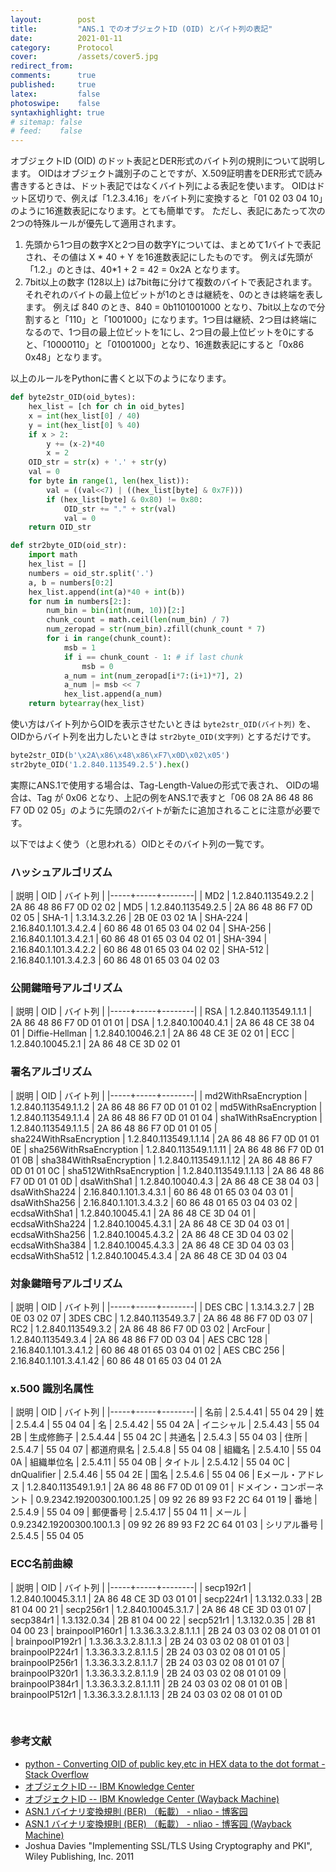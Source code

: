 ```yaml
---
layout:        post
title:         "ANS.1 でのオブジェクトID (OID) とバイト列の表記"
date:          2021-01-11
category:      Protocol
cover:         /assets/cover5.jpg
redirect_from:
comments:      true
published:     true
latex:         false
photoswipe:    false
syntaxhighlight: true
# sitemap: false
# feed:    false
---
```


オブジェクトID (OID) のドット表記とDER形式のバイト列の規則について説明します。
OIDはオブジェクト識別子のことですが、X.509証明書をDER形式で読み書きするときは、ドット表記ではなくバイト列による表記を使います。
OIDはドット区切りで、例えば「1.2.3.4.16」をバイト列に変換すると「01 02 03 04 10」のように16進数表記になります。とても簡単です。
ただし、表記にあたって次の2つの特殊ルールが優先して適用されます。

1. 先頭から1つ目の数字Xと2つ目の数字Yについては、まとめて1バイトで表記され、その値は X * 40 + Y を16進数表記にしたものです。
  例えば先頭が「1.2.」のときは、40*1 + 2 = 42 = 0x2A となります。
2. 7bit以上の数字 (128以上) は7bit毎に分けて複数のバイトで表記されます。
   それぞれのバイトの最上位ビットが1のときは継続を、0のときは終端を表します。
   例えば 840 のとき、840 = 0b1101001000 となり、7bit以上なので分割すると「110」と「1001000」になります。1つ目は継続、2つ目は終端になるので、1つ目の最上位ビットを1にし、2つ目の最上位ビットを0にすると、「10000110」と「01001000」となり、16進数表記にすると「0x86 0x48」となります。

以上のルールをPythonに書くと以下のようになります。

```python
def byte2str_OID(oid_bytes):
    hex_list = [ch for ch in oid_bytes]
    x = int(hex_list[0] / 40)
    y = int(hex_list[0] % 40)
    if x > 2:
        y += (x-2)*40
        x = 2
    OID_str = str(x) + '.' + str(y)
    val = 0
    for byte in range(1, len(hex_list)):
        val = ((val<<7) | ((hex_list[byte] & 0x7F)))
        if (hex_list[byte] & 0x80) != 0x80:
            OID_str += "." + str(val)
            val = 0
    return OID_str

def str2byte_OID(oid_str):
    import math
    hex_list = []
    numbers = oid_str.split('.')
    a, b = numbers[0:2]
    hex_list.append(int(a)*40 + int(b))
    for num in numbers[2:]:
        num_bin = bin(int(num, 10))[2:]
        chunk_count = math.ceil(len(num_bin) / 7)
        num_zeropad = str(num_bin).zfill(chunk_count * 7)
        for i in range(chunk_count):
            msb = 1
            if i == chunk_count - 1: # if last chunk
                msb = 0
            a_num = int(num_zeropad[i*7:(i+1)*7], 2)
            a_num |= msb << 7
            hex_list.append(a_num)
    return bytearray(hex_list)
```

使い方はバイト列からOIDを表示させたいときは `byte2str_OID(バイト列)` を、OIDからバイト列を出力したいときは `str2byte_OID(文字列)` とするだけです。

```python
byte2str_OID(b'\x2A\x86\x48\x86\xF7\x0D\x02\x05')
str2byte_OID('1.2.840.113549.2.5').hex()
```

実際にANS.1で使用する場合は、Tag-Length-Valueの形式で表され、
OIDの場合は、Tag が 0x06 となり、上記の例をANS.1で表すと「06 08 2A 86 48 86 F7 0D 02 05」のように先頭の2バイトが新たに追加されることに注意が必要です。


以下ではよく使う（と思われる）OIDとそのバイト列の一覧です。


### ハッシュアルゴリズム

| 説明 | OID | バイト列 |
|-----+-----+--------|
| MD2 | 1.2.840.113549.2.2 | 2A 86 48 86 F7 0D 02 02
| MD5 | 1.2.840.113549.2.5 | 2A 86 48 86 F7 0D 02 05
| SHA-1 | 1.3.14.3.2.26    | 2B 0E 03 02 1A
| SHA-224 | 2.16.840.1.101.3.4.2.4 | 60 86 48 01 65 03 04 02 04
| SHA-256 | 2.16.840.1.101.3.4.2.1 | 60 86 48 01 65 03 04 02 01
| SHA-394 | 2.16.840.1.101.3.4.2.2 | 60 86 48 01 65 03 04 02 02
| SHA-512 | 2.16.840.1.101.3.4.2.3 | 60 86 48 01 65 03 04 02 03

### 公開鍵暗号アルゴリズム

| 説明 | OID | バイト列 |
|-----+-----+--------|
| RSA | 1.2.840.113549.1.1.1 | 2A 86 48 86 F7 0D 01 01 01
| DSA | 1.2.840.10040.4.1    | 2A 86 48 CE 38 04 01
| Diffie-Hellman | 1.2.840.10046.2.1 | 2A 86 48 CE 3E 02 01
| ECC | 1.2.840.10045.2.1    | 2A 86 48 CE 3D 02 01

### 署名アルゴリズム

| 説明 | OID | バイト列 |
|-----+-----+--------|
| md2WithRsaEncryption | 1.2.840.113549.1.1.2 | 2A 86 48 86 F7 0D 01 01 02
| md5WithRsaEncryption | 1.2.840.113549.1.1.4 | 2A 86 48 86 F7 0D 01 01 04
| sha1WithRsaEncryption | 1.2.840.113549.1.1.5 | 2A 86 48 86 F7 0D 01 01 05
| sha224WithRsaEncryption   | 1.2.840.113549.1.1.14 | 2A 86 48 86 F7 0D 01 01 0E
| sha256WithRsaEncryption | 1.2.840.113549.1.1.11 | 2A 86 48 86 F7 0D 01 01 0B
| sha384WithRsaEncryption | 1.2.840.113549.1.1.12 | 2A 86 48 86 F7 0D 01 01 0C
| sha512WithRsaEncryption | 1.2.840.113549.1.1.13 | 2A 86 48 86 F7 0D 01 01 0D
| dsaWithSha1 | 1.2.840.10040.4.3 | 2A 86 48 CE 38 04 03
| dsaWithSha224 | 2.16.840.1.101.3.4.3.1 | 60 86 48 01 65 03 04 03 01
| dsaWithSha256 | 2.16.840.1.101.3.4.3.2 | 60 86 48 01 65 03 04 03 02
| ecdsaWithSha1   | 1.2.840.10045.4.1 | 2A 86 48 CE 3D 04 01
| ecdsaWithSha224 | 1.2.840.10045.4.3.1 | 2A 86 48 CE 3D 04 03 01
| ecdsaWithSha256 | 1.2.840.10045.4.3.2 | 2A 86 48 CE 3D 04 03 02
| ecdsaWithSha384 | 1.2.840.10045.4.3.3 | 2A 86 48 CE 3D 04 03 03
| ecdsaWithSha512 | 1.2.840.10045.4.3.4 | 2A 86 48 CE 3D 04 03 04

### 対象鍵暗号アルゴリズム

| 説明 | OID | バイト列 |
|-----+-----+--------|
| DES CBC | 1.3.14.3.2.7 | 2B 0E 03 02 07
| 3DES CBC | 1.2.840.113549.3.7 | 2A 86 48 86 F7 0D 03 07
| RC2 | 1.2.840.113549.3.2 | 2A 86 48 86 F7 0D 03 02
| ArcFour | 1.2.840.113549.3.4 | 2A 86 48 86 F7 0D 03 04
| AES CBC 128 | 2.16.840.1.101.3.4.1.2 | 60 86 48 01 65 03 04 01 02
| AES CBC 256 | 2.16.840.1.101.3.4.1.42 | 60 86 48 01 65 03 04 01 2A

### x.500 識別名属性

| 説明 | OID | バイト列 |
|-----+-----+--------|
| 名前 | 2.5.4.41 | 55 04 29
| 姓 | 2.5.4.4 | 55 04 04
| 名 | 2.5.4.42 | 55 04 2A
| イニシャル | 2.5.4.43 | 55 04 2B
| 生成修飾子 | 2.5.4.44 | 55 04 2C
| 共通名 | 2.5.4.3 | 55 04 03
| 住所 | 2.5.4.7 | 55 04 07
| 都道府県名 | 2.5.4.8 | 55 04 08
| 組織名 | 2.5.4.10 | 55 04 0A
| 組織単位名 | 2.5.4.11 | 55 04 0B
| タイトル | 2.5.4.12 | 55 04 0C
| dnQualifier | 2.5.4.46 | 55 04 2E
| 国名 | 2.5.4.6 | 55 04 06
| Eメール・アドレス | 1.2.840.113549.1.9.1 | 2A 86 48 86 F7 0D 01 09 01
| ドメイン・コンポーネント | 0.9.2342.19200300.100.1.25 | 09 92 26 89 93 F2 2C 64 01 19
| 番地 | 2.5.4.9 | 55 04 09
| 郵便番号 | 2.5.4.17 | 55 04 11
| メール | 0.9.2342.19200300.100.1.3 | 09 92 26 89 93 F2 2C 64 01 03
| シリアル番号 | 2.5.4.5 | 55 04 05

### ECC名前曲線

| 説明 | OID | バイト列 |
|-----+-----+--------|
| secp192r1 | 1.2.840.10045.3.1.1 | 2A 86 48 CE 3D 03 01 01
| secp224r1 | 1.3.132.0.33 | 2B 81 04 00 21
| secp256r1 | 1.2.840.10045.3.1.7 | 2A 86 48 CE 3D 03 01 07
| secp384r1 | 1.3.132.0.34 | 2B 81 04 00 22
| secp521r1 | 1.3.132.0.35 | 2B 81 04 00 23
| brainpoolP160r1 | 1.3.36.3.3.2.8.1.1.1 | 2B 24 03 03 02 08 01 01 01
| brainpoolP192r1 | 1.3.36.3.3.2.8.1.1.3 | 2B 24 03 03 02 08 01 01 03
| brainpoolP224r1 | 1.3.36.3.3.2.8.1.1.5 | 2B 24 03 03 02 08 01 01 05
| brainpoolP256r1 | 1.3.36.3.3.2.8.1.1.7 | 2B 24 03 03 02 08 01 01 07
| brainpoolP320r1 | 1.3.36.3.3.2.8.1.1.9 | 2B 24 03 03 02 08 01 01 09
| brainpoolP384r1 | 1.3.36.3.3.2.8.1.1.11 | 2B 24 03 03 02 08 01 01 0B
| brainpoolP512r1 | 1.3.36.3.3.2.8.1.1.13 | 2B 24 03 03 02 08 01 01 0D


<br>

### 参考文献

- [python - Converting OID of public key,etc in HEX data to the dot format - Stack Overflow](https://stackoverflow.com/questions/49653398/converting-oid-of-public-key-etc-in-hex-data-to-the-dot-format)
- [オブジェクトID -- IBM Knowledge Center](https://www.ibm.com/support/knowledgecenter/ja/SSLTBW_2.3.0/com.ibm.zos.v2r3.gska100/sssl2oids.htm)
- [オブジェクトID -- IBM Knowledge Center (Wayback Machine)](https://web.archive.org/web/20210111100440/https://www.ibm.com/support/knowledgecenter/ja/SSLTBW_2.3.0/com.ibm.zos.v2r3.gska100/sssl2oids.htm)
- [ASN.1 バイナリ変換規則 (BER) （転載） - nliao - 博客园](https://www.cnblogs.com/nliao/archive/2012/02/15/2352831.html)
- [ASN.1 バイナリ変換規則 (BER) （転載） - nliao - 博客园 (Wayback Machine)](https://www.cnblogs.com/nliao/archive/2012/02/15/2352831.html)
- Joshua Davies "Implementing SSL/TLS Using Cryptography and PKI", Wiley Publishing, Inc. 2011
